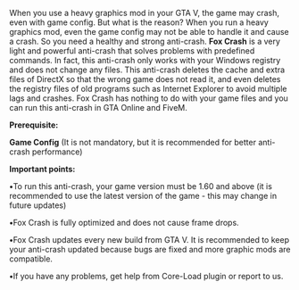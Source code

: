When you use a heavy graphics mod in your GTA V, the game may crash, even with game config. But what is the reason?  When you run a heavy graphics mod, even the game config may not be able to handle it and cause a crash. So you need a healthy and strong anti-crash. <b>Fox Crash</b> is a very light and powerful anti-crash that solves problems with predefined commands. In fact, this anti-crash only works with your Windows registry and does not change any files. This anti-crash deletes the cache and extra files of DirectX so that the wrong game does not read it, and even deletes the registry files of old programs such as Internet Explorer to avoid multiple lags and crashes. Fox Crash has nothing to do with your game files and you can run this anti-crash in GTA Online and FiveM.

<b>Prerequisite:</b>
<p></p>
<b>Game Config</b> (It is not mandatory, but it is recommended for better anti-crash performance)
<p></p>
<b>Important points:</b>
<p><b>•</b>To run this anti-crash, your game version must be 1.60 and above (it is recommended to use the latest version of the game - this may change in future updates)</p>
<p><b>•</b>Fox Crash is fully optimized and does not cause frame drops.</p>
<p><b>•</b>Fox Crash updates every new build from GTA V. It is recommended to keep your anti-crash updated because bugs are fixed and more graphic mods are compatible.</p>
<p><b>•</b>If you have any problems, get help from Core-Load plugin or report to us.</p>

